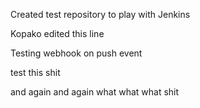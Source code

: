 Created test repository to play with Jenkins


Kopako edited this line


Testing webhook on push event

test this shit

and again
and again
what what what
shit
